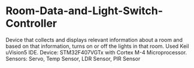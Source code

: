 # Room-Data-and-Light-Switch-Controller
Device that collects and displays relevant information about a room and based on that information, turns on or off the lights in that room.
Used Keil uVision5 IDE.
Device: STM32F407VGTx with Cortex M-4 Microprocessor.
Sensors: Servo, Temp Sensor, LDR Sensor, PIR Sensor
